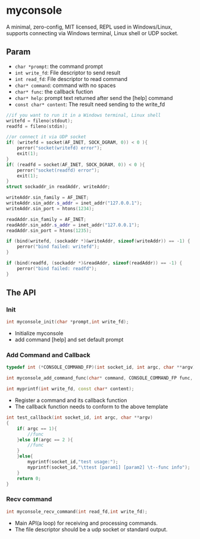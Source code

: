# myconsole

A minimal, zero-config, MIT licensed, REPL used in Windows/Linux, supports connecting via Windows terminal, Linux shell or UDP socket.

## Param

- `char *prompt`:             the command prompt
- `int write_fd`:             File descriptor to send result
- `int read_fd`:              File descriptor to read command
- `char* command`:            command with no spaces
- `char* func`:               the callback fuction
- `char* help`:               prompt text returned after send the [help] command
- `const char* content`:      The result need sending to the write_fd

```cpp
//if you want to run it in a Windows terminal, Linux shell
writefd = fileno(stdout);
readfd = fileno(stdin);

//or connect it via UDP socket
if( (writefd = socket(AF_INET, SOCK_DGRAM, 0)) < 0 ){
    perror("socket(writefd) error");
    exit(1);
}
if( (readfd = socket(AF_INET, SOCK_DGRAM, 0)) < 0 ){
    perror("socket(readfd) error");
    exit(1);
}
struct sockaddr_in readAddr, writeAddr;

writeAddr.sin_family = AF_INET;
writeAddr.sin_addr.s_addr = inet_addr("127.0.0.1");
writeAddr.sin_port = htons(1234);

readAddr.sin_family = AF_INET;
readAddr.sin_addr.s_addr = inet_addr("127.0.0.1");
readAddr.sin_port = htons(1235);

if (bind(writefd, (sockaddr *)&writeAddr, sizeof(writeAddr)) == -1) {
    perror("bind failed: writefd");
}

if (bind(readfd, (sockaddr *)&readAddr, sizeof(readAddr)) == -1) {
    perror("bind failed: readfd");
}
```

## The API

### Init

```cpp
int myconsole_init(char *prompt,int write_fd);
```

- Initialize myconsole
- add command [help] and set default prompt

### Add Command and Callback

```cpp
typedef int (*CONSOLE_COMMAND_FP)(int socket_id, int argc, char **argv);

int myconsole_add_command_func(char* command, CONSOLE_COMMAND_FP func, char* help);

int myprintf(int write_fd, const char* content);
```

- Register a command and its callback function
- The callback function needs to conform to the above template

```cpp
int test_callback(int socket_id, int argc, char **argv)
{
    if( argc == 1){
        //func
    }else if(argc == 2 ){
        //func
    }
    }else{
        myprintf(socket_id,"test usage:");
        myprintf(socket_id,"\ttest [param1] [param2] \t--func info");
    }
    return 0;
}
```

### Recv command

```cpp
int myconsole_recv_command(int read_fd,int write_fd);
```

- Main API(a loop) for receiving and processing commands.
- The file descriptor should be a udp socket or standard output.
